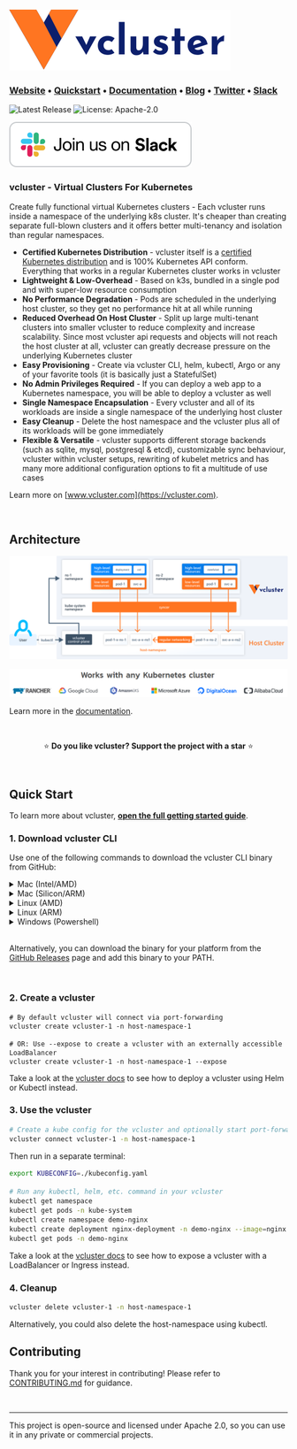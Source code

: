 <br>
<a href="https://www.vcluster.com"><img src="docs/static/media/vcluster-logo-dark.svg"></a>

### **[Website](https://www.vcluster.com)** • **[Quickstart](https://www.vcluster.com/docs/getting-started/setup)** • **[Documentation](https://www.vcluster.com/docs/what-are-virtual-clusters)** • **[Blog](https://loft.sh/blog)** • **[Twitter](https://twitter.com/loft_sh)** • **[Slack](https://slack.loft.sh/)**

![Latest Release](https://img.shields.io/github/v/release/loft-sh/vcluster?style=for-the-badge&label=Latest%20Release&color=%23007ec6)
![License: Apache-2.0](https://img.shields.io/github/license/loft-sh/vcluster?style=for-the-badge&color=%23007ec6)

[![Join us on Slack!](docs/static/media/slack.svg)](https://slack.loft.sh/)

### vcluster - Virtual Clusters For Kubernetes
Create fully functional virtual Kubernetes clusters - Each vcluster runs inside a namespace of the underlying k8s cluster. It's cheaper than creating separate full-blown clusters and it offers better multi-tenancy and isolation than regular namespaces.
- **Certified Kubernetes Distribution** - vcluster itself is a [certified Kubernetes distribution](https://www.cncf.io/certification/software-conformance/) and is 100% Kubernetes API conform. Everything that works in a regular Kubernetes cluster works in vcluster
- **Lightweight & Low-Overhead** - Based on k3s, bundled in a single pod and with super-low resource consumption
- **No Performance Degradation** - Pods are scheduled in the underlying host cluster, so they get no performance hit at all while running
- **Reduced Overhead On Host Cluster** - Split up large multi-tenant clusters into smaller vcluster to reduce complexity and increase scalability. Since most vcluster api requests and objects will not reach the host cluster at all, vcluster can greatly decrease pressure on the underlying Kubernetes cluster
- **Easy Provisioning** - Create via vcluster CLI, helm, kubectl, Argo or any of your favorite tools (it is basically just a StatefulSet)
- **No Admin Privileges Required** - If you can deploy a web app to a Kubernetes namespace, you will be able to deploy a vcluster as well
- **Single Namespace Encapsulation** - Every vcluster and all of its workloads are inside a single namespace of the underlying host cluster
- **Easy Cleanup** - Delete the host namespace and the vcluster plus all of its workloads will be gone immediately
- **Flexible & Versatile** - vcluster supports different storage backends (such as sqlite, mysql, postgresql & etcd), customizable sync behaviour, vcluster within vcluster setups, rewriting of kubelet metrics and has many more additional configuration options to fit a multitude of use cases

Learn more on [www.vcluster.com](https://vcluster.com).

<br>

## Architecture 
[![vcluster Intro](docs/static/media/diagrams/vcluster-architecture.svg)](https://www.vcluster.com)

![vcluster Compatibility](docs/static/media/cluster-compatibility.png)


Learn more in the [documentation](https://vcluster.com/docs/what-are-virtual-clusters).

<br>

<p align="center">
⭐️ <strong>Do you like vcluster? Support the project with a star</strong> ⭐️
</p>

<br>

## Quick Start
To learn more about vcluster, [**open the full getting started guide**](https://www.vcluster.com/docs/getting-started/setup).

### 1. Download vcluster CLI
Use one of the following commands to download the vcluster CLI binary from GitHub:

<details>
<summary>Mac (Intel/AMD)</summary>

```bash
curl -s -L "https://github.com/loft-sh/vcluster/releases/latest" | sed -nE 's!.*"([^"]*vcluster-darwin-amd64)".*!https://github.com\1!p' | xargs -n 1 curl -L -o vcluster && chmod +x vcluster;
sudo mv vcluster /usr/local/bin;
```

</details>

<details>
<summary>Mac (Silicon/ARM)</summary>

```bash
curl -s -L "https://github.com/loft-sh/vcluster/releases/latest" | sed -nE 's!.*"([^"]*vcluster-darwin-arm64)".*!https://github.com\1!p' | xargs -n 1 curl -L -o vcluster && chmod +x vcluster;
sudo mv vcluster /usr/local/bin;
```

</details>

<details>
<summary>Linux (AMD)</summary>

```bash
curl -s -L "https://github.com/loft-sh/vcluster/releases/latest" | sed -nE 's!.*"([^"]*vcluster-linux-amd64)".*!https://github.com\1!p' | xargs -n 1 curl -L -o vcluster && chmod +x vcluster;
sudo mv vcluster /usr/local/bin;
```

</details>

<details>
<summary>Linux (ARM)</summary>

```bash
curl -s -L "https://github.com/loft-sh/vcluster/releases/latest" | sed -nE 's!.*"([^"]*vcluster-linux-arm64)".*!https://github.com\1!p' | xargs -n 1 curl -L -o vcluster && chmod +x vcluster;
sudo mv vcluster /usr/local/bin;
```

</details>

<details>
<summary>Windows (Powershell)</summary>

```bash
md -Force "$Env:APPDATA\vcluster"; [System.Net.ServicePointManager]::SecurityProtocol = [System.Net.SecurityProtocolType]'Tls,Tls11,Tls12';
Invoke-WebRequest -UseBasicParsing ((Invoke-WebRequest -URI "https://github.com/loft-sh/vcluster/releases/latest" -UseBasicParsing).Content -replace "(?ms).*`"([^`"]*vcluster-windows-amd64.exe)`".*","https://github.com/`$1") -o $Env:APPDATA\vcluster\vcluster.exe;
$env:Path += ";" + $Env:APPDATA + "\vcluster";
[Environment]::SetEnvironmentVariable("Path", $env:Path, [System.EnvironmentVariableTarget]::User);
```

> If you get the error that Windows cannot find vcluster after installing it, you will need to restart your computer, so that the changes to the `PATH` variable will be applied.

</details>

<br>

Alternatively, you can download the binary for your platform from the [GitHub Releases](https://github.com/loft-sh/vcluster/releases) page and add this binary to your PATH.

<br>


### 2. Create a vcluster
```vash
# By default vcluster will connect via port-forwarding
vcluster create vcluster-1 -n host-namespace-1

# OR: Use --expose to create a vcluster with an externally accessible LoadBalancer
vcluster create vcluster-1 -n host-namespace-1 --expose 
```

Take a look at the [vcluster docs](https://www.vcluster.com/docs/getting-started/deployment) to see how to deploy a vcluster using Helm or Kubectl instead.

### 3. Use the vcluster
```bash
# Create a kube config for the vcluster and optionally start port-forwarding to it (if --expose was not used)
vcluster connect vcluster-1 -n host-namespace-1
```

Then run in a separate terminal:
```bash
export KUBECONFIG=./kubeconfig.yaml

# Run any kubectl, helm, etc. command in your vcluster
kubectl get namespace
kubectl get pods -n kube-system
kubectl create namespace demo-nginx
kubectl create deployment nginx-deployment -n demo-nginx --image=nginx
kubectl get pods -n demo-nginx
```

Take a look at the [vcluster docs](https://www.vcluster.com/docs/operator/external-access) to see how to expose a vcluster with a LoadBalancer or Ingress instead.


### 4. Cleanup
```bash
vcluster delete vcluster-1 -n host-namespace-1
```

Alternatively, you could also delete the host-namespace using kubectl.

## Contributing

Thank you for your interest in contributing! Please refer to
[CONTRIBUTING.md](https://github.com/loft-sh/vcluster/blob/main/CONTRIBUTING.md) for guidance.

<br>

---

This project is open-source and licensed under Apache 2.0, so you can use it in any private or commercial projects.
